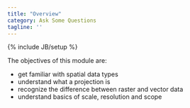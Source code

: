 ```yaml
--- 
title: "Overview"
category: Ask Some Questions
tagline: ''
---
```


{% include JB/setup %}

The objectives of this module are:
  - get familiar with spatial data types
  - understand what a projection is
  - recognize the difference between raster and vector data
  - understand basics of scale, resolution and scope


